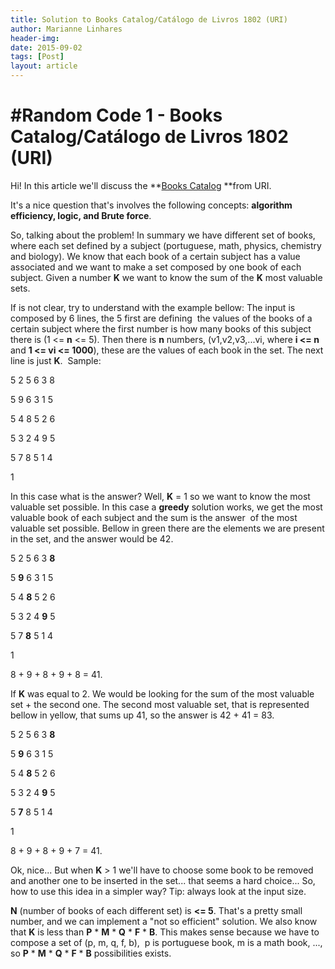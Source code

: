 ```yaml
---
title: Solution to Books Catalog/Catálogo de Livros 1802 (URI)
author: Marianne Linhares
header-img:
date: 2015-09-02
tags: [Post]
layout: article
---
```


# #Random Code 1 - Books Catalog/Catálogo de Livros 1802 (URI)

Hi! In this article we'll discuss the **[Books Catalog](https://www.urionlinejudge.com.br/judge/en/problems/view/1802) **from URI.

It's a nice question that's involves the following concepts: **algorithm efficiency, logic, and Brute force**.

So, talking about the problem! In summary we have different set of books, where each set defined by a subject (portuguese, math, physics, chemistry and biology). We know that each book of a certain subject has a value associated and we want to make a set composed by one book of each subject. Given a number **K** we want to know the sum of the **K** most valuable sets.

If is not clear, try to understand with the example bellow: The input is composed by 6 lines, the 5 first are defining  the values of the books of a certain subject where the first number is how many books of this subject there is (1 <= **n** <= 5). Then there is **n** numbers, (v1,v2,v3,...vi, where **i <= n** and **1 <= vi <= 1000**), these are the values of each book in the set. The next line is just **K**.  Sample:

5 2 5 6 3 8

5 9 6 3 1 5

5 4 8 5 2 6

5 3 2 4 9 5

5 7 8 5 1 4

1

In this case what is the answer? Well, **K** = 1 so we want to know the most valuable set possible. In this case a **greedy** solution works, we get the most valuable book of each subject and the sum is the answer  of the most valuable set possible. Bellow in green there are the elements we are present in the set, and the answer would be 42.

5 2 5 6 3 **8**

5 **9** 6 3 1 5

5 4 **8** 5 2 6  

5 3 2 4 **9** 5  

5 7 **8** 5 1 4  

1

8 + 9 + 8 + 9 + 8 = 41.

If **K** was equal to 2. We would be looking for the sum of the most valuable set + the second one. The second most valuable set, that is represented bellow in yellow, that sums up 41, so the answer is 42 + 41 = 83.

5 2 5 6 3 **8**

5 **9** 6 3 1 5

5 4 **8** 5 2 6  

5 3 2 4 **9** 5  

5 **7** 8 5 1 4  

1

8 + 9 + 8 + 9 + 7 = 41.

Ok, nice... But when **K** > 1 we'll have to choose some book to be removed and another one to be inserted in the set... that seems a hard choice... So, how to use this idea in a simpler way? Tip: always look at the input size.

**N** (number of books of each different set) is **<= 5**. That's a pretty small number, and we can implement a "not so efficient" solution. We also know that **K** is less than **P** * **M** * **Q** * **F** * **B**. This makes sense because we have to compose a set of (p, m, q, f, b),  p is portuguese book, m is a math book, ..., so **P** * **M** * **Q** * **F** * **B** possibilities exists.
